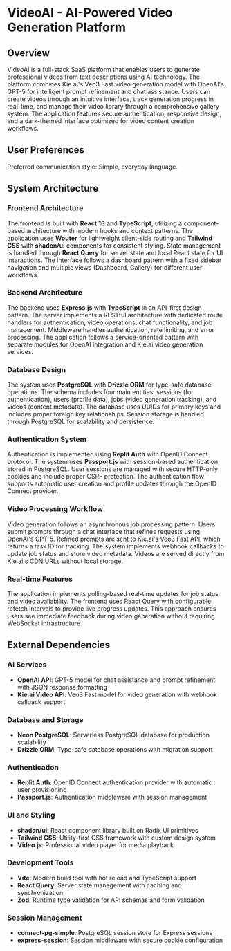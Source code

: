 # VideoAI - AI-Powered Video Generation Platform

## Overview

VideoAI is a full-stack SaaS platform that enables users to generate professional videos from text descriptions using AI technology. The platform combines Kie.ai's Veo3 Fast video generation model with OpenAI's GPT-5 for intelligent prompt refinement and chat assistance. Users can create videos through an intuitive interface, track generation progress in real-time, and manage their video library through a comprehensive gallery system. The application features secure authentication, responsive design, and a dark-themed interface optimized for video content creation workflows.

## User Preferences

Preferred communication style: Simple, everyday language.

## System Architecture

### Frontend Architecture
The frontend is built with **React 18** and **TypeScript**, utilizing a component-based architecture with modern hooks and context patterns. The application uses **Wouter** for lightweight client-side routing and **Tailwind CSS** with **shadcn/ui** components for consistent styling. State management is handled through **React Query** for server state and local React state for UI interactions. The interface follows a dashboard pattern with a fixed sidebar navigation and multiple views (Dashboard, Gallery) for different user workflows.

### Backend Architecture
The backend uses **Express.js** with **TypeScript** in an API-first design pattern. The server implements a RESTful architecture with dedicated route handlers for authentication, video operations, chat functionality, and job management. Middleware handles authentication, rate limiting, and error processing. The application follows a service-oriented pattern with separate modules for OpenAI integration and Kie.ai video generation services.

### Database Design
The system uses **PostgreSQL** with **Drizzle ORM** for type-safe database operations. The schema includes four main entities: sessions (for authentication), users (profile data), jobs (video generation tracking), and videos (content metadata). The database uses UUIDs for primary keys and includes proper foreign key relationships. Session storage is handled through PostgreSQL for scalability and persistence.

### Authentication System
Authentication is implemented using **Replit Auth** with OpenID Connect protocol. The system uses **Passport.js** with session-based authentication stored in PostgreSQL. User sessions are managed with secure HTTP-only cookies and include proper CSRF protection. The authentication flow supports automatic user creation and profile updates through the OpenID Connect provider.

### Video Processing Workflow
Video generation follows an asynchronous job processing pattern. Users submit prompts through a chat interface that refines requests using OpenAI's GPT-5. Refined prompts are sent to Kie.ai's Veo3 Fast API, which returns a task ID for tracking. The system implements webhook callbacks to update job status and store video metadata. Videos are served directly from Kie.ai's CDN URLs without local storage.

### Real-time Features
The application implements polling-based real-time updates for job status and video availability. The frontend uses React Query with configurable refetch intervals to provide live progress updates. This approach ensures users see immediate feedback during video generation without requiring WebSocket infrastructure.

## External Dependencies

### AI Services
- **OpenAI API**: GPT-5 model for chat assistance and prompt refinement with JSON response formatting
- **Kie.ai Video API**: Veo3 Fast model for video generation with webhook callback support

### Database and Storage
- **Neon PostgreSQL**: Serverless PostgreSQL database for production scalability
- **Drizzle ORM**: Type-safe database operations with migration support

### Authentication
- **Replit Auth**: OpenID Connect authentication provider with automatic user provisioning
- **Passport.js**: Authentication middleware with session management

### UI and Styling
- **shadcn/ui**: React component library built on Radix UI primitives
- **Tailwind CSS**: Utility-first CSS framework with custom design system
- **Video.js**: Professional video player for media playback

### Development Tools
- **Vite**: Modern build tool with hot reload and TypeScript support
- **React Query**: Server state management with caching and synchronization
- **Zod**: Runtime type validation for API schemas and form validation

### Session Management
- **connect-pg-simple**: PostgreSQL session store for Express sessions
- **express-session**: Session middleware with secure cookie configuration